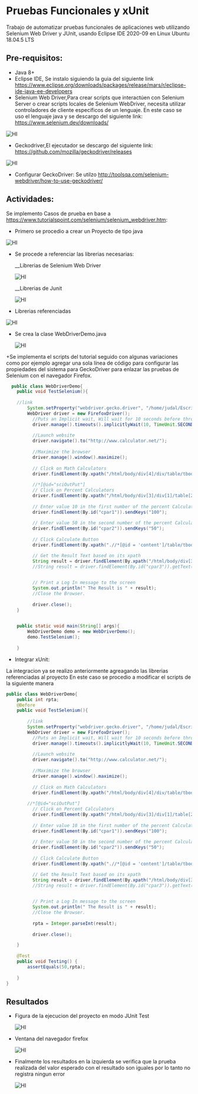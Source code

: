 # Pruebas Funcionales y xUnit

Trabajo de automatizar pruebas funcionales de aplicaciones web utilizando Selenium Web Driver y JUnit, usando Eclipse IDE 2020-09 en Linux Ubuntu 18.04.5 LTS

## Pre-requisitos:
+ Java 8+
+ Eclipse IDE, Se instalo siguiendo la guia del siguiente link https://www.eclipse.org/downloads/packages/release/mars/r/eclipse-ide-java-ee-developers
+ Selenium Web Driver,Para crear scripts que interactúen con Selenium Server o crear scripts locales de Selenium WebDriver, necesita utilizar controladores de cliente específicos de un lenguaje. En este caso se uso el lenguaje java y se descargo del siguiente link: https://www.selenium.dev/downloads/

![HI](https://github.com/kpzaolod6000/Test_Cases/blob/master/image/unit.png)

+ Geckodriver,El ejecutador se descargo del siguiente link: https://github.com/mozilla/geckodriver/releases

![HI](https://github.com/kpzaolod6000/Test_Cases/blob/master/image/unit1.png)

+ Configurar GeckoDriver: Se utilzo http://toolsqa.com/selenium-webdriver/how-to-use-geckodriver/

## Actividades:

Se implemento Casos de prueba en base a https://www.tutorialspoint.com/selenium/selenium_webdriver.htm: 

+ Primero se procedio a crear un Proyecto de tipo java

![HI](https://github.com/kpzaolod6000/Test_Cases/blob/master/image/java5.png)

+ Se procede a referenciar las librerias necesarias:

  __Librerias de Selenium Web Driver
  
    ![HI](https://github.com/kpzaolod6000/Test_Cases/blob/master/image/java3.png)
   
  
  __Librerias de Junit
  
    ![HI](https://github.com/kpzaolod6000/Test_Cases/blob/master/image/java4.png)
    
+ Librerias referenciadas	

![HI](https://github.com/kpzaolod6000/Test_Cases/blob/master/image/java2.png)
    
+ Se crea la clase WebDriverDemo.java

  ![HI](https://github.com/kpzaolod6000/Test_Cases/blob/master/image/java5.png)


+Se implementa el scripts del tutorial seguido con algunas variaciones como por ejemplo agregar una sola línea de código para configurar las propiedades del sistema para GeckoDriver para enlazar las pruebas de Selenium con el navegador Firefox.
```java
  public class WebDriverDemo{
	public void TestSelenium(){
		
    //link
		System.setProperty("webdriver.gecko.driver", "/home/judal/Escritorio/COMPUTACION/Cursos_2020_II/IS_II/Tasks_Selenium/geckodriver-v0.28.0-linux64/geckodriver");
		WebDriver driver = new FirefoxDriver();
	      //Puts an Implicit wait, Will wait for 10 seconds before throwing exception
	      driver.manage().timeouts().implicitlyWait(10, TimeUnit.SECONDS);
	      
	      //Launch website
	      driver.navigate().to("http://www.calculator.net/");
	      
	      //Maximize the browser
	      driver.manage().window().maximize();
	      
	      // Click on Math Calculators
	      driver.findElement(By.xpath("/html/body/div[4]/div/table/tbody/tr/td[3]/div[2]/a")).click();
	      
	      //*[@id="sciOutPut"]
	      // Click on Percent Calculators
	      driver.findElement(By.xpath("/html/body/div[3]/div[1]/table[2]/tbody/tr/td/div[3]/a")).click();
	      
	      // Enter value 10 in the first number of the percent Calculator
	      driver.findElement(By.id("cpar1")).sendKeys("100");
	      
	      // Enter value 50 in the second number of the percent Calculator
	      driver.findElement(By.id("cpar2")).sendKeys("50");
	      
	      // Click Calculate Button
	      driver.findElement(By.xpath(".//*[@id = 'content']/table/tbody/tr[2]/td/input[2]")).click();

	      // Get the Result Text based on its xpath
	      String result = driver.findElement(By.xpath("/html/body/div[3]/div[1]/p[2]/font/b")).getText();
	      //String result = driver.findElement(By.id("cpar3")).getText();

	      
	      // Print a Log In message to the screen
	      System.out.println(" The Result is " + result);
	      //Close the Browser.	
	      
	      driver.close();
	}
	

	public static void main(String[] args){
		WebDriverDemo demo = new WebDriverDemo();
		demo.TestSelenium();
	
	}
```


+ Integrar xUnit:

La integracion ya se realizo anteriormente agreagando las librerias referenciadas al proyecto
En este caso se procedio a modificar el scripts de la siguiente manera

```java
public class WebDriverDemo{
	public int rpta;
	@Before
	public void TestSelenium(){
		
		//link
		System.setProperty("webdriver.gecko.driver", "/home/judal/Escritorio/COMPUTACION/Cursos_2020_II/IS_II/Tasks_Selenium/geckodriver-v0.28.0-linux64/geckodriver");
		WebDriver driver = new FirefoxDriver();
	      //Puts an Implicit wait, Will wait for 10 seconds before throwing exception
	      driver.manage().timeouts().implicitlyWait(10, TimeUnit.SECONDS);
	      
	      //Launch website
	      driver.navigate().to("http://www.calculator.net/");
	      
	      //Maximize the browser
	      driver.manage().window().maximize();
	      
	      // Click on Math Calculators
	      driver.findElement(By.xpath("/html/body/div[4]/div/table/tbody/tr/td[3]/div[2]/a")).click();
	      
	    //*[@id="sciOutPut"]
	      // Click on Percent Calculators
	      driver.findElement(By.xpath("/html/body/div[3]/div[1]/table[2]/tbody/tr/td/div[3]/a")).click();
	      
	      // Enter value 10 in the first number of the percent Calculator
	      driver.findElement(By.id("cpar1")).sendKeys("100");
	      
	      // Enter value 50 in the second number of the percent Calculator
	      driver.findElement(By.id("cpar2")).sendKeys("50");
	      
	      // Click Calculate Button
	      driver.findElement(By.xpath(".//*[@id = 'content']/table/tbody/tr[2]/td/input[2]")).click();

	      // Get the Result Text based on its xpath
	      String result = driver.findElement(By.xpath("/html/body/div[3]/div[1]/p[2]/font/b")).getText();
	      //String result = driver.findElement(By.id("cpar3")).getText();

	      
	      // Print a Log In message to the screen
	      System.out.println(" The Result is " + result);
	      //Close the Browser.	
	     
	      rpta = Integer.parseInt(result);
	      
	      driver.close();

	}
	
	@Test
	public void Testing() {
		assertEquals(50,rpta);
		
	}
}

```

## Resultados

+ Figura de la ejecucion del proyecto en modo JUnit Test

  ![HI](https://github.com/kpzaolod6000/Test_Cases/blob/master/image/java8.png)
  
+ Ventana del navegador firefox

  ![HI](https://github.com/kpzaolod6000/Test_Cases/blob/master/image/java9.png)
  
+ Finalmente los resultados en la izquierda se verifica que la prueba realizada del valor esperado con el resultado son iguales por lo tanto no registra ningun error

  ![HI](https://github.com/kpzaolod6000/Test_Cases/blob/master/image/java10.png)

